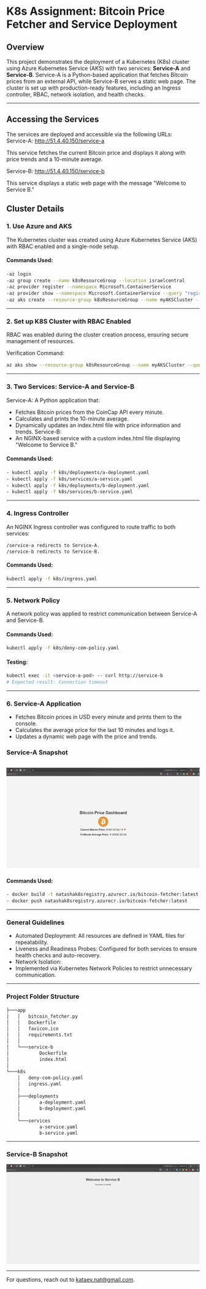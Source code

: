 # K8s Assignment: Bitcoin Price Fetcher and Service Deployment

## Overview

This project demonstrates the deployment of a Kubernetes (K8s) cluster using Azure Kubernetes Service (AKS) with two services: **Service-A** and **Service-B**. Service-A is a Python-based application that fetches Bitcoin prices from an external API, while Service-B serves a static web page. The cluster is set up with production-ready features, including an Ingress controller, RBAC, network isolation, and health checks.

---

## Accessing the Services
The services are deployed and accessible via the following URLs:<br>
Service-A: http://51.4.40.150/service-a

This service fetches the current Bitcoin price and displays it along with price trends and a 10-minute average.

Service-B: http://51.4.40.150/service-b

This service displays a static web page with the message "Welcome to Service B."


## Cluster Details

### 1. **Use Azure and AKS**
The Kubernetes cluster was created using Azure Kubernetes Service (AKS) with RBAC enabled and a single-node setup.

#### **Commands Used**:
```bash
-az login
-az group create --name k8sResourceGroup --location israelcentral
-az provider register --namespace Microsoft.ContainerService
-az provider show --namespace Microsoft.ContainerService --query "registrationState" -o table
-az aks create --resource-group k8sResourceGroup --name myAKSCluster --node-count 1 --enable-managed-identity --generate-ssh-keys
```
---

### 2. **Set up K8S Cluster with RBAC Enabled**
RBAC was enabled during the cluster creation process, ensuring secure management of resources.

Verification Command:<br>
```bash
az aks show --resource-group k8sResourceGroup --name myAKSCluster --query enableRbac --output table
```
---

### 3. **Two Services: Service-A and Service-B**
Service-A:
A Python application that:
   - Fetches Bitcoin prices from the CoinCap API every minute.
   - Calculates and prints the 10-minute average.
   - Dynamically updates an index.html file with price information and trends.
Service-B:
   - An NGINX-based service with a custom index.html file displaying "Welcome to Service B."

#### **Commands Used**:
```bash
- kubectl apply -f k8s/deployments/a-deployment.yaml
- kubectl apply -f k8s/services/a-service.yaml
- kubectl apply -f k8s/deployments/b-deployment.yaml
- kubectl apply -f k8s/services/b-service.yaml
```
---
### 4. **Ingress Controller**
An NGINX Ingress controller was configured to route traffic to both services:

    /service-a redirects to Service-A.
    /service-b redirects to Service-B.

#### **Commands Used**:
```bash
kubectl apply -f k8s/ingress.yaml
```
---

### 5. **Network Policy**
A network policy was applied to restrict communication between Service-A and Service-B.

#### **Commands Used**:
```bash
kubectl apply -f k8s/deny-com-policy.yaml
```
#### **Testing**:
```bash
kubectl exec -it <service-a-pod> -- curl http://service-b 
# Expected result: Connection timeout
```
---
### 6. **Service-A Application**
- Fetches Bitcoin prices in USD every minute and prints them to the console.
- Calculates the average price for the last 10 minutes and logs it.
- Updates a dynamic web page with the price and trends.

### Service-A Snapshot

![Service-A](images/serviceA.png)
--- 
#### **Commands Used**:<br>
```bash
- docker build -t natashak8sregistry.azurecr.io/bitcoin-fetcher:latest ./app
- docker push natashak8sregistry.azurecr.io/bitcoin-fetcher:latest
```
---
###  **General Guidelines**

- Automated Deployment:
All resources are defined in YAML files for repeatability.<br>
- Liveness and Readiness Probes:
Configured for both services to ensure health checks and auto-recovery.<br>
- Network Isolation:
- Implemented via Kubernetes Network Policies to restrict unnecessary communication.

---
###  **Project Folder Structure**
```
├───app
│   │   bitcoin_fetcher.py
│   │   Dockerfile
│   │   favicon.ico
│   │   requirements.txt
│   │
│   └───service-b
│           Dockerfile
│           index.html
│
└───k8s
    │   deny-com-policy.yaml
    │   ingress.yaml
    │
    ├───deployments
    │       a-deployment.yaml
    │       b-deployment.yaml
    │
    └───services
            a-service.yaml
            b-service.yaml
```
---

### Service-B Snapshot

![Service-A](images/serviceB.png)

---
For questions, reach out to kataev.nat@gmail.com.
